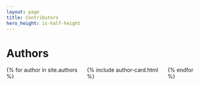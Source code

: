 ```yaml
---
layout: page
title: Contributors
hero_height: is-half-height
---
```


<h1>Authors</h1>

<div class="columns is-multiline">
{% for author in site.authors %}
    <div class="column is-12 is-clipped"> 
     {% include author-card.html %} 
    </div>
{% endfor %}
</div>